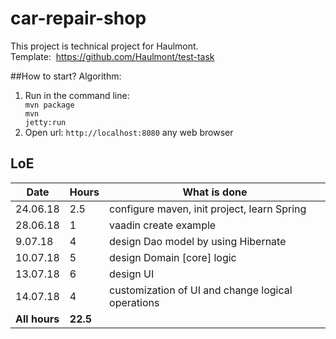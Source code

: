 # car-repair-shop
This project is technical project for Haulmont.<br> 
Template:  https://github.com/Haulmont/test-task 

##How to start?
Algorithm:
1. Run in the command line:
<code><br>mvn package<br>mvn jetty:run</code>
2. Open url: <code>http://localhost:8080</code> any web browser 
## LoE
Date         | Hours        | What is done
------------ | -------------| -------------
 24.06.18    | 2.5          | configure maven, init project, learn Spring
 28.06.18    | 1            | vaadin create example    
 9.07.18     | 4            | design Dao model by using Hibernate     
 10.07.18    | 5            | design Domain [core] logic      
 13.07.18    | 6            | design UI    
 14.07.18    | 4            | customization of UI and change logical operations   
<b>All hours<b>|<b>22.5<b>            |      
  
